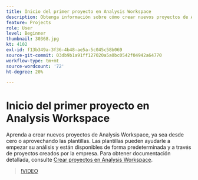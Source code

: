 ```yaml
---
title: Inicio del primer proyecto en Analysis Workspace
description: Obtenga información sobre cómo crear nuevos proyectos de Analysis Workspace, ya sea desde cero o aprovechando las plantillas.
feature: Projects
role: User
level: Beginner
thumbnail: 30368.jpg
kt: 4102
exl-id: f13b349a-3f36-4b48-ae5a-5c045c58b069
source-git-commit: 03db9b1a91ff127020a5a0bc0542f04942a64770
workflow-type: tm+mt
source-wordcount: '72'
ht-degree: 20%

---
```


# Inicio del primer proyecto en Analysis Workspace

Aprenda a crear nuevos proyectos de Analysis Workspace, ya sea desde cero o aprovechando las plantillas. Las plantillas pueden ayudarle a empezar su análisis y están disponibles de forma predeterminada y a través de proyectos creados por la empresa. Para obtener documentación detallada, consulte [Crear proyectos en Analysis Workspace](https://experienceleague.adobe.com/es/docs/analytics/analyze/analysis-workspace/build-workspace-project/create-projects).

>[!VIDEO](https://video.tv.adobe.com/v/3429818/?quality=12&learn=on&captions=spa)
